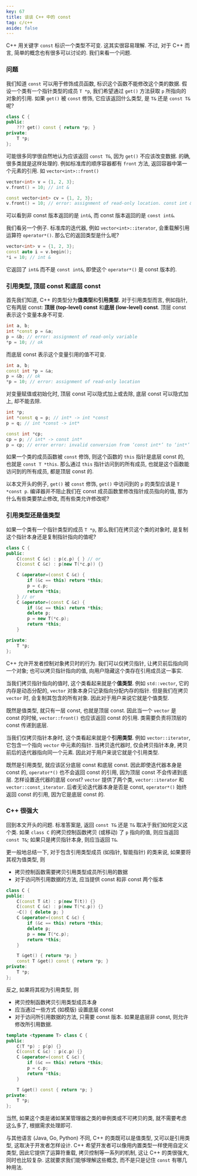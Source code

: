 ```yaml
---
key: 67
title: 谈谈 C++ 中的 const
tag: c/c++
aside: false
---
```

C++ 用关键字 `const` 标识一个类型不可变. 这其实很容易理解. 不过, 对于 C++ 而言, 简单的概念也有很多可以讨论的. 我们来看一个问题.

### 问题

我们知道 `const` 可以用于修饰成员函数, 标识这个函数不能修改这个类的数据. 假设一个类有一个指针类型的成员 `T *p`, 我们希望通过 `get()` 方法获取 `p` 所指向的对象的引用. 如果 `get()` 被 `const` 修饰, 它应该返回什么类型, 是 `T&` 还是 `const T&` 呢?

```c++
class C {
public:
    ??? get() const { return *p; }
private:
    T *p;
};
```

可能很多同学很自然地认为应该返回 `const T&`, 因为 `get()` 不应该改变数据. 的确, 很多类就是这样处理的. 例如标准库的顺序容器都有 `front` 方法, 返回容器中第一个元素的引用. 如 `vector<int>::front()`

```c++
vector<int> v = {1, 2, 3};
v.front() = 10; // int &

const vector<int> cv = {1, 2, 3};
v.front() = 10; // error: assignment of read-only location. const int &
```

可以看到非 const 版本返回的是 `int&`, 而 const 版本返回的是 `const int&`.

我们看另一个例子. 标准库的迭代器, 例如 `vector<int>::iterator`, 会重载解引用运算符 `operator*()`. 那么它的返回类型是什么呢?

```c++
vector<int> v = {1, 2, 3};
const auto i = v.begin();
*i = 10; // int &
```

它返回了 `int&` 而不是 `const int&`, 即使这个 `operator*()` 是 const 版本的.

### 引用类型, 顶层 const 和底层 const

首先我们知道, C++ 的类型分为**值类型**和**引用类型**. 对于引用类型而言, 例如指针, 它有两层 const: **顶层 (top-level) const** 和**底层 (low-level) const**. 顶层 const 表示这个变量本身不可变.

```c++
int a, b;
int *const p = &a;
p = &b; // error: assignment of read-only variable
*p = 10; // ok
```

而底层 const 表示这个变量引用的值不可变.

```c++
int a, b;
const int *p = &a;
p = &b; // ok
*p = 10; // error: assignment of read-only location
```

对变量赋值或初始化时, 顶层 const 可以隐式加上或去除, 底层 const 可以隐式加上, 却不能去除.

```c++
int *p;
int *const q = p; // int* -> int *const
p = q; // int *const -> int*

const int *cp;
cp = p; // int* -> const int*
p = cp; // error error: invalid conversion from ‘const int*’ to ‘int*’
```

如果一个类的成员函数被 `const` 修饰, 则这个函数的 `this` 指针是底层 const 的, 也就是 `const T *this`. 那么通过 `this` 指针访问到的所有成员, 也就是这个函数能访问到的所有成员, 都是顶层 const 的.

以本文开头的例子, `get()` 被 `const` 修饰, `get()` 中访问到的 `p` 的类型应该是 `T *const p`. 编译器并不阻止我们在 const 成员函数里修改指针成员指向的值, 那为什么有些类要禁止修改, 而有些类允许修改呢?

### 引用类型还是值类型

如果一个类有一个指针类型的成员 `T *p`, 那么我们在拷贝这个类的对象时, 是复制这个指针本身还是复制指针指向的值呢?

```c++
class C {
public:
    C(const C &c) : p(c.p) { } // or
    C(const C &c) : p(new T(*c.p)) {}

    C &operator=(const C &c) {
        if (&c == this) return *this;
        p = c.p;
        return *this;
    } // or
    C &operator=(const C &c) {
        if (&c == this) return *this;
        delete p;
        p = new T(*c.p);
        return *this;
    }

private:
    T *p;
};
```

C++ 允许开发者控制对象拷贝时的行为. 我们可以仅拷贝指针, 让拷贝前后指向同一个对象; 也可以拷贝指针指向的值, 向用户隐藏这个类存在引用成员这一事实.

当我们拷贝指针指向的值时, 这个类看起来就是个**值类型**. 例如 `std::vector`, 它的内存是动态分配的, `vector` 对象本身只记录指向分配内存的指针. 但是我们在拷贝 `vector` 时, 会复制其包含的所有对象. 因此对于用户来说它就是个值类型.

既然是值类型, 就只有一层 const, 也就是顶层 const. 因此当一个 `vector` 是 const 的时候, `vector::front()` 也应该返回 const 的引用. 类需要负责将顶层的 const 传递到底层.

当我们仅拷贝指针本身时, 这个类看起来就是个**引用类型**. 例如 `vector::iterator`, 它包含一个指向 `vector` 中元素的指针. 当拷贝迭代器时, 仅会拷贝指针本身, 拷贝前后的迭代器指向同一个元素. 因此对于用户来说它就是个引用类型.

既然是引用类型, 就应该区分底层 const 和底层 const. 因此即使迭代器本身是 const 的, `operator*()` 也不会返回 const 的引用, 因为顶层 const 不会传递到底层. 怎样设置迭代器的底层 const? `vector` 提供了两个类, `vector::iterator` 和 `vector::const_iterator`. 后者无论迭代器本身是否是 const, `operator*()` 始终返回 const 的引用, 因为它是底层 const 的.

### C++ 很强大

回到本文开头的问题. 标准答案是, 返回 `const T&` 还是 `T&` 取决于我们如何定义这个类. 如果 `class C` 的拷贝控制函数拷贝 (或移动) 了 `p` 指向的值, 则应当返回 `const T&`; 如果只是拷贝指针本身, 则应当返回 `T&`.

更一般地总结一下, 对于包含引用类型成员 (如指针, 智能指针) 的类来说, 如果要将其视为值类型, 则

- 拷贝控制函数需要拷贝引用类型成员所引用的数据
- 对于访问所引用数据的方法, 应当提供 const 和非 const 两个版本

```c++
class C {
public:
    C(const T &t) : p(new T(t)) {}
    C(const C &c) : p(new T(*c.p)) {}
    ~C() { delete p; }
    C &operator=(const C &c) {
        if (&c == this) return *this;
        delete p;
        p = new T(*c.p);
        return *this;
    }

    T &get() { return *p; }
    const T &get() const { return *p; }
private:
    T *p;
};
```

反之, 如果将其视为引用类型, 则

- 拷贝控制函数拷贝引用类型成员本身
- 应当通过一些方式 (如模版) 设置底层 const
- 对于访问所引用数据的方法, 只需要 const 版本. 如果是底层非 const, 则允许修改所引用数据.

```c++
template <typename T> class C {
public:
    C(T *p) : p(p) {}
    C(const C &c) : p(c.p) {}
    C &operator=(const C &c) {
        if (&c == this) return *this;
        p = c.p;
        return *this;
    }

    T &get() const { return *p; }
private:
    T *p;
};
```

当然, 如果这个类是诸如某某管理器之类的单例类或不可拷贝的类, 就不需要考虑这么多了, 根据需求处理即可.

与其他语言 (Java, Go, Python) 不同, C++ 的类既可以是值类型, 又可以是引用类型, 这取决于开发者怎样设计. C++ 希望开发者可以像用内置类型一样使用自定义类型, 因此它提供了运算符重载, 拷贝控制等一系列的机制, 这让 C++ 的类很强大, 同时也比较复杂. 这就要求我们能够理解这些概念, 而不是只是记住 `const` 有哪几种用法.
